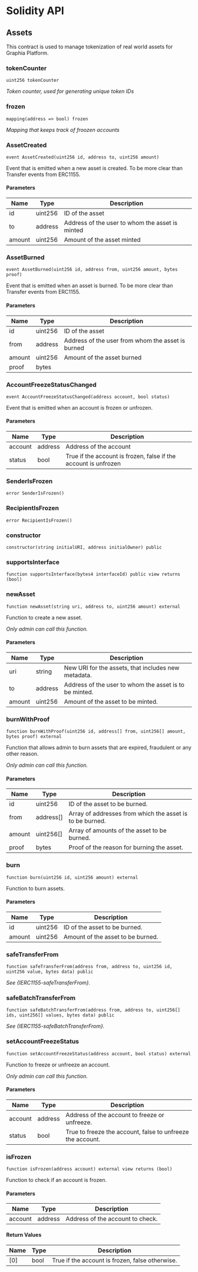 # Solidity API

## Assets

This contract is used to manage tokenization of real world assets for Graphia Platform.

### tokenCounter

```solidity
uint256 tokenCounter
```

_Token counter, used for generating unique token IDs_

### frozen

```solidity
mapping(address => bool) frozen
```

_Mapping that keeps track of froozen accounts_

### AssetCreated

```solidity
event AssetCreated(uint256 id, address to, uint256 amount)
```

Event that is emitted when a new asset is created. To be more clear than Transfer events from ERC1155.

#### Parameters

| Name | Type | Description |
| ---- | ---- | ----------- |
| id | uint256 | ID of the asset |
| to | address | Address of the user to whom the asset is minted |
| amount | uint256 | Amount of the asset minted |

### AssetBurned

```solidity
event AssetBurned(uint256 id, address from, uint256 amount, bytes proof)
```

Event that is emitted when an asset is burned. To be more clear than Transfer events from ERC1155.

#### Parameters

| Name | Type | Description |
| ---- | ---- | ----------- |
| id | uint256 | ID of the asset |
| from | address | Address of the user from whom the asset is burned |
| amount | uint256 | Amount of the asset burned |
| proof | bytes |  |

### AccountFreezeStatusChanged

```solidity
event AccountFreezeStatusChanged(address account, bool status)
```

Event that is emitted when an account is frozen or unfrozen.

#### Parameters

| Name | Type | Description |
| ---- | ---- | ----------- |
| account | address | Address of the account |
| status | bool | True if the account is frozen, false if the account is unfrozen |

### SenderIsFrozen

```solidity
error SenderIsFrozen()
```

### RecipientIsFrozen

```solidity
error RecipientIsFrozen()
```

### constructor

```solidity
constructor(string initialURI, address initialOwner) public
```

### supportsInterface

```solidity
function supportsInterface(bytes4 interfaceId) public view returns (bool)
```

### newAsset

```solidity
function newAsset(string uri, address to, uint256 amount) external
```

Function to create a new asset.

_Only admin can call this function._

#### Parameters

| Name | Type | Description |
| ---- | ---- | ----------- |
| uri | string | New URI for the assets, that includes new metadata. |
| to | address | Address of the user to whom the asset is to be minted. |
| amount | uint256 | Amount of the asset to be minted. |

### burnWithProof

```solidity
function burnWithProof(uint256 id, address[] from, uint256[] amount, bytes proof) external
```

Function that allows admin to burn assets that are expired, fraudulent or any other reason.

_Only admin can call this function._

#### Parameters

| Name | Type | Description |
| ---- | ---- | ----------- |
| id | uint256 | ID of the asset to be burned. |
| from | address[] | Array of addresses from which the asset is to be burned. |
| amount | uint256[] | Array of amounts of the asset to be burned. |
| proof | bytes | Proof of the reason for burning the asset. |

### burn

```solidity
function burn(uint256 id, uint256 amount) external
```

Function to burn assets.

#### Parameters

| Name | Type | Description |
| ---- | ---- | ----------- |
| id | uint256 | ID of the asset to be burned. |
| amount | uint256 | Amount of the asset to be burned. |

### safeTransferFrom

```solidity
function safeTransferFrom(address from, address to, uint256 id, uint256 value, bytes data) public
```

_See \{IERC1155-safeTransferFrom}._

### safeBatchTransferFrom

```solidity
function safeBatchTransferFrom(address from, address to, uint256[] ids, uint256[] values, bytes data) public
```

_See \{IERC1155-safeBatchTransferFrom}._

### setAccountFreezeStatus

```solidity
function setAccountFreezeStatus(address account, bool status) external
```

Function to freeze or unfreeze an account.

_Only admin can call this function._

#### Parameters

| Name | Type | Description |
| ---- | ---- | ----------- |
| account | address | Address of the account to freeze or unfreeze. |
| status | bool | True to freeze the account, false to unfreeze the account. |

### isFrozen

```solidity
function isFrozen(address account) external view returns (bool)
```

Function to check if an account is frozen.

#### Parameters

| Name | Type | Description |
| ---- | ---- | ----------- |
| account | address | Address of the account to check. |

#### Return Values

| Name | Type | Description |
| ---- | ---- | ----------- |
| [0] | bool | True if the account is frozen, false otherwise. |

